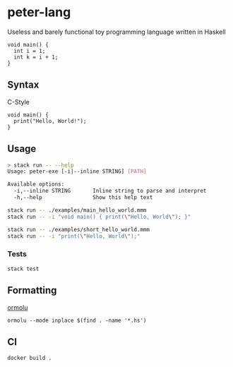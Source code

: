 # peter-lang

Useless and barely functional toy programming language written in Haskell

```
void main() {
  int i = 1;
  int k = i + 1;
}
```

## Syntax

C-Style

```
void main() {
  print("Hello, World!");
}
```

## Usage

```bash
> stack run -- --help
Usage: peter-exe [-i|--inline STRING] [PATH]

Available options:
  -i,--inline STRING       Inline string to parse and interpret
  -h,--help                Show this help text
```

```bash
stack run -- ./examples/main_hello_world.mmm
stack run -- -i "void main() { print(\"Hello, World\"); }"

stack run -- ./examples/short_hello_world.mmm
stack run -- -i "print(\"Hello, World\");"
```

### Tests

`stack test`

## Formatting

[ormolu](https://github.com/tweag/ormolu)

```
ormolu --mode inplace $(find . -name '*.hs')
```

## CI

`docker build .`
